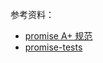 参考资料：

- [promise A+ 规范](https://promisesaplus.com/)
- [promise-tests](https://github.com/promises-aplus/promises-tests)
